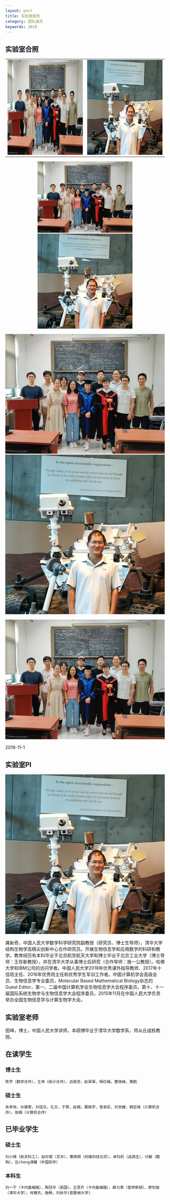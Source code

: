 ```yaml
---
layout: post
title: 实验室成员
category: 团队成员
keywords: 2019
---
```



## 实验室合照

<table>
   <tr>
       <td><img src="https://raw.githubusercontent.com/MIALAB-RUC/MIALAB-RUC.github.io/master/image/group2.jpg" width="300" height="300"></td>
       <td><img src="https://raw.githubusercontent.com/MIALAB-RUC/MIALAB-RUC.github.io/master/image/gong.jpg" width="300" height="300"></td>
   </tr>
</table>

<center class="half">
	<img src="https://raw.githubusercontent.com/MIALAB-RUC/MIALAB-RUC.github.io/master/image/group2.jpg" width="300"/><img src="https://raw.githubusercontent.com/MIALAB-RUC/MIALAB-RUC.github.io/master/image/gong.jpg" width="300"/>
</center>

![cover](https://raw.githubusercontent.com/MIALAB-RUC/MIALAB-RUC.github.io/master/image/group2.jpg)![cover](https://raw.githubusercontent.com/MIALAB-RUC/MIALAB-RUC.github.io/master/image/gong.jpg)

![cover](https://raw.githubusercontent.com/MIALAB-RUC/MIALAB-RUC.github.io/master/image/group2.jpg)

   2019-11-1

## 实验室PI

![cover](https://raw.githubusercontent.com/MIALAB-RUC/MIALAB-RUC.github.io/master/image/gong.jpg)

   龚新奇，中国人民大学数学科学研究院副教授（研究员、博士生导师），清华大学结构生物学高精尖创新中心合作研究员。开展生物信息学和应用数学的科研和教学。教育经历有本科毕业于北京航空航天大学和博士毕业于北京工业大学（博士导师：王存新教授），并在清华大学从事博士后研究（合作导师：施一公教授）。哈佛大学和IBM公司的访问学者。中国人民大学2018年优秀课外指导教师、2017年十佳班主任、2016年优秀班主任和优秀学生军训工作者。中国计算机学会高级会员、生物信息学专业委员，Molecular Based Mathematical Biology杂志的Guest Editor，第一、二届中国计算机学会生物信息学大会程序委员，第十、十一届国际系统生物学与生物信息学大会程序委员，2015年11月在中国人民大学负责举办全国生物信息学与计算生物学大会。

## 实验室老师

   田坤，博士，中国人民大学讲师，本硕博毕业于清华大学数学系，师从丘成栋教授。

## 在读学生

### 博士生

    陈宇（数学合作），王伟（统计合作），吕艳芬，赵翠翠，杨红梅，曹晓峰，黄鹤

### 硕士生

    余幸恒，孙黛雯，刘佳乐，孔方，于赞，赵楠，栗晓宇，曾承实，刘世婕，韩宏峰（计算机合作），张楠（计算机合作）


## 已毕业学生

### 硕士生

    刘小晴（航天科工)，赵珍妮（京东），曹婷颐（码隆科技北京），卓玛机（选调生），付敏（酷狗），左cheng清瞳（中国软件）

### 本科生

    刘一宁（卡内基梅隆），陶冠华（英国），王思齐（卡内基梅隆），薛力荣（普林斯顿），廖钊坡（清华大学），肖臻杰，施畅，刘秋华(密歇根大学)



